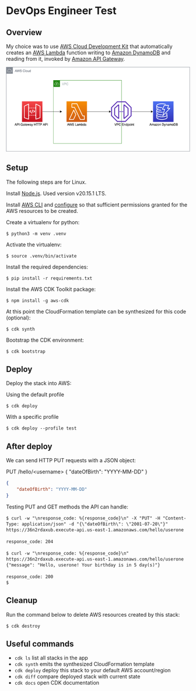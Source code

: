 
# DevOps Engineer Test


## Overview

My choice was to use [AWS Cloud Development Kit](https://docs.aws.amazon.com/cdk/v2/guide/home.html) that automatically creates an [AWS Lambda](https://aws.amazon.com/lambda/) function writing to [Amazon DynamoDB](https://aws.amazon.com/dynamodb/) and reading from it, invoked by [Amazon API Gateway](https://aws.amazon.com/api-gateway/).

![architecture](docs/architecture.png)

## Setup

The following steps are for Linux.

Install [Node.js](https://nodejs.org/en/download/package-manager). Used version v20.15.1 LTS.

Install [AWS CLI](https://docs.aws.amazon.com/cli/latest/userguide/getting-started-install.html) and [configure](https://docs.aws.amazon.com/cli/latest/userguide/cli-configure-files.html) so that sufficient permissions granted for the AWS resources to be created.

Create a virtualenv for python:

```
$ python3 -m venv .venv
```

Activate the virtualenv:

```
$ source .venv/bin/activate
```

Install the required dependencies:

```
$ pip install -r requirements.txt
```

Install the AWS CDK Toolkit package:

```
$ npm install -g aws-cdk
```

At this point the CloudFormation template can be synthesized for this code (optional):

```
$ cdk synth
```

Bootstrap the CDK environment:

```
$ cdk bootstrap
```

## Deploy

Deploy the stack into AWS:

Using the default profile

```
$ cdk deploy
```

With a specific profile

```
$ cdk deploy --profile test
```

## After deploy

We can send HTTP PUT requests with a JSON object:

PUT /hello/\<username\> { "dateOfBirth": "YYYY-MM-DD" }

```json
{
    "dateOfBirth": "YYYY-MM-DD"
}
```

Testing PUT and GET methods the API can handle:

```
$ curl -w "\nresponse_code: %{response_code}\n" -X "PUT" -H "Content-Type: application/json" -d "{\"dateOfBirth\": \"2001-07-20\"}" https://36n2rdaxub.execute-api.us-east-1.amazonaws.com/hello/userone

response_code: 204

$ curl -w "\nresponse_code: %{response_code}\n" https://36n2rdaxub.execute-api.us-east-1.amazonaws.com/hello/userone
{"message": "Hello, userone! Your birthday is in 5 day(s)"}

response_code: 200
$
```

## Cleanup

Run the command below to delete AWS resources created by this stack:

```
$ cdk destroy
```

## Useful commands

 * `cdk ls`          list all stacks in the app
 * `cdk synth`       emits the synthesized CloudFormation template
 * `cdk deploy`      deploy this stack to your default AWS account/region
 * `cdk diff`        compare deployed stack with current state
 * `cdk docs`        open CDK documentation

